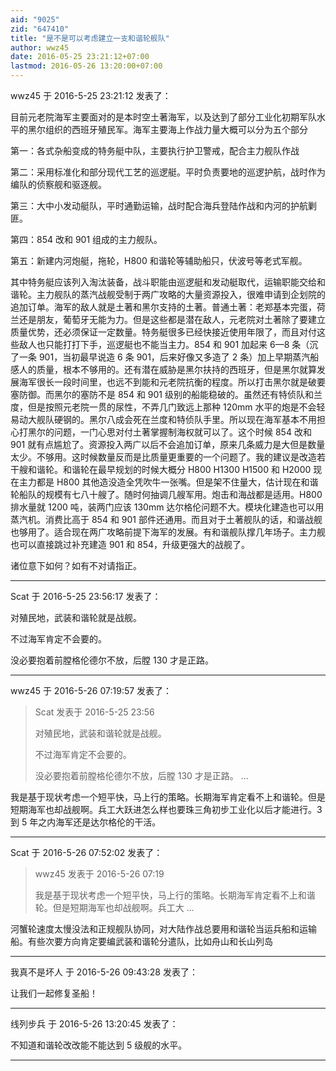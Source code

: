 ```yaml
---
aid: "9025"
zid: "647410"
title: "是不是可以考虑建立一支和谐轮舰队"
author: wwz45
date: 2016-05-25 23:21:12+07:00
lastmod: 2016-05-26 13:20:00+07:00
---
```


wwz45 于 2016-5-25 23:21:12 发表了：

目前元老院海军主要面对的是本时空土著海军，以及达到了部分工业化初期军队水平的黑尔组织的西班牙殖民军。海军主要海上作战力量大概可以分为五个部分

第一：各式杂船变成的特务艇中队，主要执行护卫警戒，配合主力舰队作战

第二：采用标准化和部分现代工艺的巡逻艇。平时负责要地的巡逻护航，战时作为编队的侦察舰和驱逐舰。

第三：大中小发动艇队，平时通勤运输，战时配合海兵登陆作战和内河的护航剿匪。

第四：854 改和 901 组成的主力舰队。

第五：新建内河炮艇，拖轮，H800 和谐轮等辅助船只，伏波号等老式军舰。

其中特务艇应该列入淘汰装备，战斗职能由巡逻艇和发动艇取代，运输职能交给和谐轮。主力舰队的蒸汽战舰受制于两广攻略的大量资源投入，很难申请到企划院的追加订单。海军的敌人就是土著和黑尔支持的土著。普通土著：老郑基本完蛋，荷兰还是朋友，葡萄牙无能为力。但是这些都是潜在敌人，元老院对土著除了要建立质量优势，还必须保证一定数量。特务艇很多已经快接近使用年限了，而且对付这些敌人也只能打打下手，巡逻艇也不能当主力。854 和 901 加起来 6—8 条（沉了一条 901，当初最早说造 6 条 901，后来好像又多造了 2 条）加上早期蒸汽船感人的质量，根本不够用的。还有潜在威胁是黑尔扶持的西班牙，但是黑尔就算发展海军很长一段时间里，也远不到能和元老院抗衡的程度。所以打击黑尔就是破要塞防御。而黑尔的塞防不是 854 和 901 级别的船能稳破的。虽然还有特侦队和兰度，但是按照元老院一贯的尿性，不弄几门致远上那种 120mm 水平的炮是不会轻易动大舰队硬钢的。黑尔八成会死在兰度和特侦队手里。所以现在海军基本不用担心打黑尔的问题，一门心思对付土著掌握制海权就可以了。这个时候 854 改和 901 就有点尴尬了。资源投入两广以后不会追加订单，原来几条威力是大但是数量太少。不够用。这时候数量反而是比质量更重要的一个问题了。我的建议是改造若干艘和谐轮。和谐轮在最早规划的时候大概分 H800 H1300 H1500 和 H2000 现在主力都是 H800 其他造没造全凭吹牛一张嘴。但是架不住量大，估计现在和谐轮船队的规模有七八十艘了。随时何抽调几艘军用。炮击和海战都是适用。H800 排水量就 1200 吨，装两门应该 130mm 达尔格伦问题不大。模块化建造也可以用蒸汽机。消费比高于 854 和 901 部件还通用。而且对于土著舰队的话，和谐战舰也够用了。适合现在两广攻略前提下海军的发展。有和谐舰队撑几年场子。主力舰也可以直接跳过补充建造 901 和 854，升级更强大的战舰了。

诸位意下如何？如有不对请指正。

---

Scat 于 2016-5-25 23:56:17 发表了：

对殖民地，武装和谐轮就是战舰。

不过海军肯定不会要的。

没必要抱着前膛格伦德尔不放，后膛 130 才是正路。

---

wwz45 于 2016-5-26 07:19:57 发表了：

> Scat 发表于 2016-5-25 23:56
>
> 对殖民地，武装和谐轮就是战舰。
>
> 不过海军肯定不会要的。
>
> 没必要抱着前膛格伦德尔不放，后膛 130 才是正路。 ...

我是基于现状考虑一个短平快，马上行的策略。长期海军肯定看不上和谐轮。但是短期海军也却战舰啊。兵工大跃进怎么样也要珠三角初步工业化以后才能进行。3 到 5 年之内海军还是达尔格伦的干活。

---

Scat 于 2016-5-26 07:52:02 发表了：

> wwz45 发表于 2016-5-26 07:19
>
> 我是基于现状考虑一个短平快，马上行的策略。长期海军肯定看不上和谐轮。但是短期海军也却战舰啊。兵工大 ...

河蟹轮速度太慢没法和正规舰队协同，对大陆作战总要用和谐轮当运兵船和运输船。有些次要方向肯定要编武装和谐轮分遣队，比如舟山和长山列岛

---

我真不是坏人 于 2016-5-26 09:43:28 发表了：

让我们一起修复圣船！

---

线列步兵 于 2016-5-26 13:20:45 发表了：

不知道和谐轮改改能不能达到 5 级舰的水平。

---
